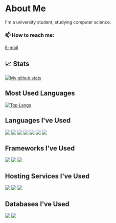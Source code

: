 # About Me
I'm a university student, studying computer science.

### 📫 How to reach me:
[E-mail](mehtaabgill@hotmail.com)

## :chart_with_upwards_trend:  Stats
[![My github stats](https://github-readme-stats.vercel.app/api?username=mehtaabGill&count_private=true&show_icons=true&theme=vue-dark)](https://github.com/anuraghazra/github-readme-stats)

## Most Used Languages
[![Top Langs](https://github-readme-stats.vercel.app/api/top-langs/?username=mehtaabGill&layout=compact)](https://github.com/anuraghazra/github-readme-stats)

## Languages I've Used
![](https://img.shields.io/badge/node.js%20-%2343853D.svg?&style=for-the-badge&logo=node.js&logoColor=white) ![](https://img.shields.io/badge/javascript%20-%23323330.svg?&style=for-the-badge&logo=javascript&logoColor=%23F7DF1E) ![](https://img.shields.io/badge/python%20-%2314354C.svg?&style=for-the-badge&logo=python&logoColor=white) ![](https://img.shields.io/badge/c%23%20-%23239120.svg?&style=for-the-badge&logo=c-sharp&logoColor=white) ![](https://img.shields.io/badge/go-%2300ADD8.svg?&style=for-the-badge&logo=go&logoColor=white) ![](https://img.shields.io/badge/c++%20-%2300599C.svg?&style=for-the-badge&logo=c%2B%2B&ogoColor=white) ![](https://img.shields.io/badge/java-%23ED8B00.svg?&style=for-the-badge&logo=java&logoColor=white)

## Frameworks I've Used
![](https://img.shields.io/badge/express.js%20-%23404d59.svg?&style=for-the-badge) ![](https://img.shields.io/badge/vuejs%20-%2335495e.svg?&style=for-the-badge&logo=vue.js&logoColor=%234FC08D) ![](https://img.shields.io/badge/tailwindcss%20-%2338B2AC.svg?&style=for-the-badge&logo=tailwind-css&logoColor=white)

## Hosting Services I've Used
![](https://img.shields.io/badge/AWS%20-%23FF9900.svg?&style=for-the-badge&logo=amazon-aws&logoColor=white) ![](https://img.shields.io/badge/Google%20Cloud%20-%234285F4.svg?&style=for-the-badge&logo=google-cloud&logoColor=white) ![](https://img.shields.io/badge/DigitalOcean-%230167ff.svg?&style=for-the-badge&logo=digitalOcean&logoColor=white)

## Databases I've Used
![](https://img.shields.io/badge/postgres-%23316192.svg?&style=for-the-badge&logo=postgresql&logoColor=white) ![](https://img.shields.io/badge/MongoDB-%234ea94b.svg?&style=for-the-badge&logo=mongodb&logoColor=white)
